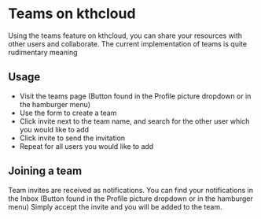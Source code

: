 # Teams on kthcloud

Using the teams feature on kthcloud, you can share your resources with
other users and collaborate. The current implementation of teams is
quite rudimentary meaning

## Usage

  - Visit the teams page (Button found in the Profile picture dropdown
    or in the hamburger menu)
  - Use the form to create a team
  - Click invite next to the team name, and search for the other user
    which you would like to add
  - Click invite to send the invitation
  - Repeat for all users you would like to add

## Joining a team

Team invites are received as notifications. You can find your
notifications in the Inbox (Button found in the Profile picture dropdown
or in the hamburger menu) Simply accept the invite and you will be added
to the team.